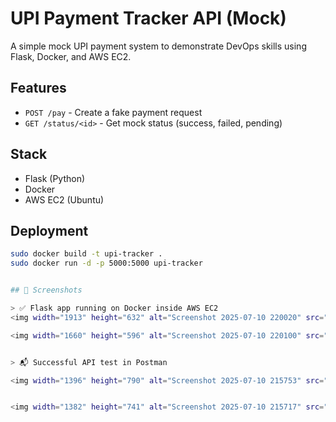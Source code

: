 # UPI Payment Tracker API (Mock)

A simple mock UPI payment system to demonstrate DevOps skills using Flask, Docker, and AWS EC2.

## Features

- `POST /pay` - Create a fake payment request
- `GET /status/<id>` - Get mock status (success, failed, pending)

## Stack

- Flask (Python)
- Docker
- AWS EC2 (Ubuntu)

## Deployment

```bash
sudo docker build -t upi-tracker .
sudo docker run -d -p 5000:5000 upi-tracker


## 📸 Screenshots

> ✅ Flask app running on Docker inside AWS EC2
<img width="1913" height="632" alt="Screenshot 2025-07-10 220020" src="https://github.com/user-attachments/assets/2271cc2b-af0c-496a-ae86-c5aee3a34c01" />

<img width="1660" height="596" alt="Screenshot 2025-07-10 220100" src="https://github.com/user-attachments/assets/47811c82-3757-41bd-9bd7-175e75b6c5dc" />


> 📬 Successful API test in Postman

<img width="1396" height="790" alt="Screenshot 2025-07-10 215753" src="https://github.com/user-attachments/assets/5d54a0fb-615e-429c-a5e9-6a77dc126408" />


<img width="1382" height="741" alt="Screenshot 2025-07-10 215717" src="https://github.com/user-attachments/assets/e6a2fc3a-5f93-4a83-81b0-9dffb831b7ef" />

